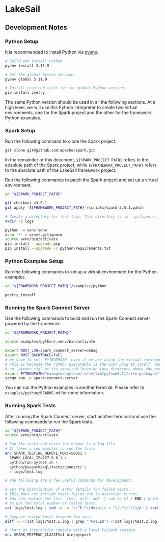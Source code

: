# LakeSail

## Development Notes

### Python Setup

It is recommended to install Python via [pyenv](https://github.com/pyenv/pyenv).

```bash
# Build and install Python.
pyenv install 3.11.9

# Set the global Python version.
pyenv global 3.11.9

# Install required tools for the global Python version.
pip install poetry
```

The same Python version should be used in all the following sections.
At a high level, we will use this Python interpreter to create two virtual environments,
one for the Spark project and the other for the framework Python examples.

### Spark Setup

Run the following command to clone the Spark project.

```bash
git clone git@github.com:apache/spark.git
```

In the remainder of this document, `${SPARK_PROJECT_PATH}` refers to the absolute path of the Spark project,
while `${FRAMEWORK_PROJECT_PATH}` refers to the absolute path of the LakeSail framework project.

Run the following commands to patch the Spark project and set up a virtual environment.

```bash
cd "${SPARK_PROJECT_PATH}"

git checkout v3.5.1
git apply "${FRAMEWORK_PROJECT_PATH}"/scripts/spark-3.5.1.patch

# Create a directory for test logs. This directory is in `.gitignore`.
mkdir -p logs

python -m venv venv
echo '*' > venv/.gitignore
source venv/bin/activate
pip install --upgrade pip
pip install --upgrade -r python/requirements.txt
```

### Python Examples Setup

Run the following commands to set up a virtual environment for the Python examples.

```bash
cd "${FRAMEWORK_PROJECT_PATH}"/examples/python

poetry install
```

### Running the Spark Connect Server

Use the following commands to build and run the Spark Connect server powered by the framework.

```bash
cd "${FRAMEWORK_PROJECT_PATH}"

source examples/python/.venv/bin/activate

export RUST_LOG=spark_connect_server=debug
export RUST_BACKTRACE=full
# We have to set `PYTHONPATH` even if we are using the virtual environment.
# This is because the Python executable is the Rust program itself, and there is
# no `pyvenv.cfg` at its required location (one directory above the executable).
export PYTHONPATH="examples/python/.venv/lib/python3.11/site-packages"
cargo run -p spark-connect-server
```

You can run the Python examples in another terminal.
Please refer to `examples/python/README.md` for more information.

### Running Spark Tests

After running the Spark Connect server, start another terminal and use the following commands to run the Spark tests.

```bash
cd "${SPARK_PROJECT_PATH}"
source venv/bin/activate

# Run the tests and write the output to a log file.
# It takes a few minutes to run the tests.
env SPARK_TESTING_REMOTE_PORT=50051 \
  SPARK_LOCAL_IP=127.0.0.1 \
  python/run-pytest.sh \
  python/pyspark/sql/tests/connect/ \
  > logs/test.log

# The following are a few useful commands for development.

# Get the distribution of error details for failed tests.
# This does not include tests failed due to assertion errors.
# You can replace the last `less` with `awk '{ sum += $1 } END { print sum }'`
# to get the total number of failed tests.
cat logs/test.log | sed -n -e 's/^E.*\tdetails = "\(.*\)"/\1/p' | sort | uniq -c | sort -k1,1r | less

# Compare failed tests between two runs.
diff -u <(cat logs/test.1.log | grep "^FAILED") <(cat logs/test.2.log | grep "^FAILED") | less

# Start an interactive console with a local PySpark session.
env SPARK_PREPEND_CLASSES=1 bin/pyspark
```
